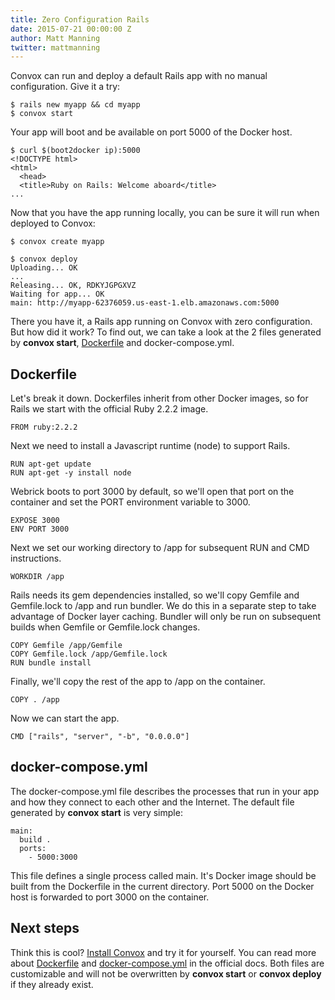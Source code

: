 ```yaml
---
title: Zero Configuration Rails
date: 2015-07-21 00:00:00 Z
author: Matt Manning
twitter: mattmanning
---
```


Convox can run and deploy a default Rails app with no manual configuration. Give it a try:

```
$ rails new myapp && cd myapp  
$ convox start
```

Your app will boot and be available on port 5000 of the Docker host.

<!--more-->

```
$ curl $(boot2docker ip):5000  
<!DOCTYPE html>  
<html>  
  <head>  
  <title>Ruby on Rails: Welcome aboard</title>  
...
```

Now that you have the app running locally, you can be sure it will run when deployed to Convox:

`$ convox create myapp`

```
$ convox deploy  
Uploading... OK  
...  
Releasing... OK, RDKYJGPGXVZ
Waiting for app... OK
main: http://myapp-62376059.us-east-1.elb.amazonaws.com:5000  
```

There you have it, a Rails app running on Convox with zero configuration. But how did it work? To find out, we can take a look at the 2 files generated by **convox start**, [Dockerfile](https://github.com/convox/cli/blob/master/manifest/data/Dockerfile.rails) and docker-compose.yml.

## Dockerfile

Let's break it down. Dockerfiles inherit from other Docker images, so for Rails we start with the official Ruby 2.2.2 image.

`FROM ruby:2.2.2`

Next we need to install a Javascript runtime (node) to support Rails.

```
RUN apt-get update
RUN apt-get -y install node
```

Webrick boots to port 3000 by default, so we'll open that port on the container and set the PORT environment variable to 3000.

```
EXPOSE 3000
ENV PORT 3000
```

Next we set our working directory to /app for subsequent RUN and CMD instructions.

```
WORKDIR /app
```

Rails needs its gem dependencies installed, so we'll copy Gemfile and Gemfile.lock to /app and run bundler. We do this in a separate step to take advantage of Docker layer caching. Bundler will only be run on subsequent builds when Gemfile or Gemfile.lock changes.

```
COPY Gemfile /app/Gemfile
COPY Gemfile.lock /app/Gemfile.lock
RUN bundle install
```

Finally, we'll copy the rest of the app to /app on the container.

```
COPY . /app
```

Now we can start the app.

```
CMD ["rails", "server", "-b", "0.0.0.0"]
```

## docker-compose.yml

The docker-compose.yml file describes the processes that run in your app and how they connect to each other and the Internet. The default file generated by **convox start** is very simple:

```
main:  
  build .  
  ports:  
    - 5000:3000
```

This file defines a single process called main. It's Docker image should be built from the Dockerfile in the current directory. Port 5000 on the Docker host is forwarded to port 3000 on the container.

## Next steps

Think this is cool? [Install Convox](https://convox.com/docs/) and try it for yourself. You can read more about [Dockerfile](https://docs.docker.com/reference/builder/) and [docker-compose.yml](https://docs.docker.com/compose/) in the official docs. Both files are customizable and will not be overwritten by **convox start** or **convox deploy** if they already exist.
